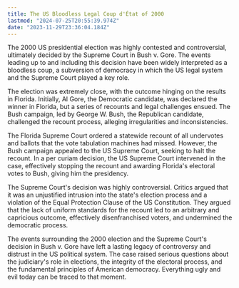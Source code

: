 ```yaml
---
title: The US Bloodless Legal Coup d'État of 2000
lastmod: "2024-07-25T20:55:39.974Z"
date: "2023-11-29T23:36:04.184Z"
---
```


The 2000 US presidential election was highly contested and controversial, ultimately decided by the Supreme Court in Bush v. Gore. The events leading up to and including this decision have been widely interpreted as a bloodless coup, a subversion of democracy in which the US legal system and the Supreme Court played a key role.

The election was extremely close, with the outcome hinging on the results in Florida. Initially, Al Gore, the Democratic candidate, was declared the winner in Florida, but a series of recounts and legal challenges ensued. The Bush campaign, led by George W. Bush, the Republican candidate, challenged the recount process, alleging irregularities and inconsistencies.

The Florida Supreme Court ordered a statewide recount of all undervotes and ballots that the vote tabulation machines had missed. However, the Bush campaign appealed to the US Supreme Court, seeking to halt the recount. In a per curiam decision, the US Supreme Court intervened in the case, effectively stopping the recount and awarding Florida's electoral votes to Bush, giving him the presidency.

The Supreme Court's decision was highly controversial. Critics argued that it was an unjustified intrusion into the state's election process and a violation of the Equal Protection Clause of the US Constitution. They argued that the lack of uniform standards for the recount led to an arbitrary and capricious outcome, effectively disenfranchised voters, and undermined the democratic process.

The events surrounding the 2000 election and the Supreme Court's decision in Bush v. Gore have left a lasting legacy of controversy and distrust in the US political system. The case raised serious questions about the judiciary's role in elections, the integrity of the electoral process, and the fundamental principles of American democracy. Everything ugly and evil today can be traced to that moment.
